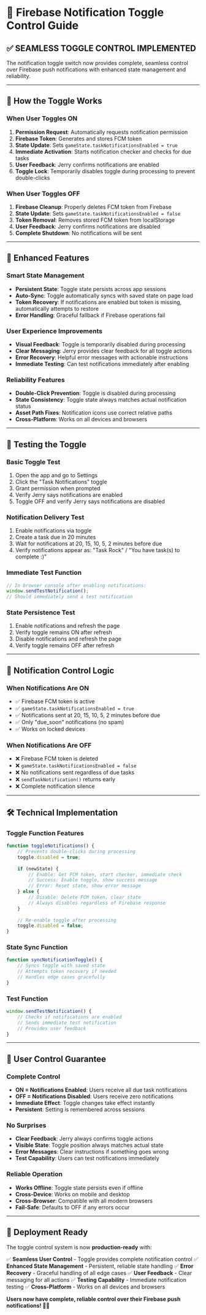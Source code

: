 # 🔔 Firebase Notification Toggle Control Guide

## ✅ **SEAMLESS TOGGLE CONTROL IMPLEMENTED**

The notification toggle switch now provides complete, seamless control over Firebase push notifications with enhanced state management and reliability.

---

## 🎯 **How the Toggle Works**

### **When User Toggles ON**
1. **Permission Request**: Automatically requests notification permission
2. **Firebase Token**: Generates and stores FCM token
3. **State Update**: Sets `gameState.taskNotificationsEnabled = true`
4. **Immediate Activation**: Starts notification checker and checks for due tasks
5. **User Feedback**: Jerry confirms notifications are enabled
6. **Toggle Lock**: Temporarily disables toggle during processing to prevent double-clicks

### **When User Toggles OFF**
1. **Firebase Cleanup**: Properly deletes FCM token from Firebase
2. **State Update**: Sets `gameState.taskNotificationsEnabled = false`
3. **Token Removal**: Removes stored FCM token from localStorage
4. **User Feedback**: Jerry confirms notifications are disabled
5. **Complete Shutdown**: No notifications will be sent

---

## 🔧 **Enhanced Features**

### **Smart State Management**
- **Persistent State**: Toggle state persists across app sessions
- **Auto-Sync**: Toggle automatically syncs with saved state on page load
- **Token Recovery**: If notifications are enabled but token is missing, automatically attempts to restore
- **Error Handling**: Graceful fallback if Firebase operations fail

### **User Experience Improvements**
- **Visual Feedback**: Toggle is temporarily disabled during processing
- **Clear Messaging**: Jerry provides clear feedback for all toggle actions
- **Error Recovery**: Helpful error messages with actionable instructions
- **Immediate Testing**: Can test notifications immediately after enabling

### **Reliability Features**
- **Double-Click Prevention**: Toggle is disabled during processing
- **State Consistency**: Toggle state always matches actual notification status
- **Asset Path Fixes**: Notification icons use correct relative paths
- **Cross-Platform**: Works on all devices and browsers

---

## 🧪 **Testing the Toggle**

### **Basic Toggle Test**
1. Open the app and go to Settings
2. Click the "Task Notifications" toggle
3. Grant permission when prompted
4. Verify Jerry says notifications are enabled
5. Toggle OFF and verify Jerry says notifications are disabled

### **Notification Delivery Test**
1. Enable notifications via toggle
2. Create a task due in 20 minutes
3. Wait for notifications at 20, 15, 10, 5, 2 minutes before due
4. Verify notifications appear as: "Task Rock" / "You have task(s) to complete :)"

### **Immediate Test Function**
```javascript
// In browser console after enabling notifications:
window.sendTestNotification();
// Should immediately send a test notification
```

### **State Persistence Test**
1. Enable notifications and refresh the page
2. Verify toggle remains ON after refresh
3. Disable notifications and refresh the page
4. Verify toggle remains OFF after refresh

---

## 🔔 **Notification Control Logic**

### **When Notifications Are ON**
- ✅ Firebase FCM token is active
- ✅ `gameState.taskNotificationsEnabled = true`
- ✅ Notifications sent at 20, 15, 10, 5, 2 minutes before due
- ✅ Only "due_soon" notifications (no spam)
- ✅ Works on locked devices

### **When Notifications Are OFF**
- ❌ Firebase FCM token is deleted
- ❌ `gameState.taskNotificationsEnabled = false`
- ❌ No notifications sent regardless of due tasks
- ❌ `sendTaskNotification()` returns early
- ❌ Complete notification silence

---

## 🛠️ **Technical Implementation**

### **Toggle Function Features**
```javascript
function toggleNotifications() {
    // Prevents double-clicks during processing
    toggle.disabled = true;
    
    if (newState) {
        // Enable: Get FCM token, start checker, immediate check
        // Success: Enable toggle, show success message
        // Error: Reset state, show error message
    } else {
        // Disable: Delete FCM token, clear state
        // Always disables regardless of Firebase response
    }
    
    // Re-enable toggle after processing
    toggle.disabled = false;
}
```

### **State Sync Function**
```javascript
function syncNotificationToggle() {
    // Syncs toggle with saved state
    // Attempts token recovery if needed
    // Handles edge cases gracefully
}
```

### **Test Function**
```javascript
window.sendTestNotification() {
    // Checks if notifications are enabled
    // Sends immediate test notification
    // Provides user feedback
}
```

---

## 🎯 **User Control Guarantee**

### **Complete Control**
- **ON = Notifications Enabled**: Users receive all due task notifications
- **OFF = Notifications Disabled**: Users receive zero notifications
- **Immediate Effect**: Toggle changes take effect instantly
- **Persistent**: Setting is remembered across sessions

### **No Surprises**
- **Clear Feedback**: Jerry always confirms toggle actions
- **Visible State**: Toggle position always matches actual state
- **Error Messages**: Clear instructions if something goes wrong
- **Test Capability**: Users can test notifications immediately

### **Reliable Operation**
- **Works Offline**: Toggle state persists even if offline
- **Cross-Device**: Works on mobile and desktop
- **Cross-Browser**: Compatible with all modern browsers
- **Fail-Safe**: Defaults to OFF if any errors occur

---

## 🚀 **Deployment Ready**

The toggle control system is now **production-ready** with:

✅ **Seamless User Control** - Toggle provides complete notification control
✅ **Enhanced State Management** - Persistent, reliable state handling
✅ **Error Recovery** - Graceful handling of all edge cases
✅ **User Feedback** - Clear messaging for all actions
✅ **Testing Capability** - Immediate notification testing
✅ **Cross-Platform** - Works on all devices and browsers

**Users now have complete, reliable control over their Firebase push notifications! 🔔✨**

